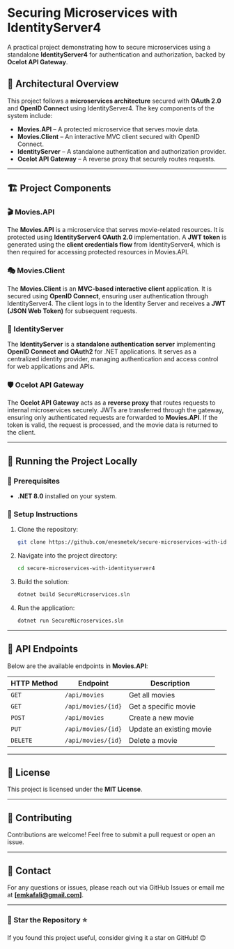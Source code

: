 # Securing Microservices with IdentityServer4

A practical project demonstrating how to secure microservices using a standalone **IdentityServer4** for authentication and authorization, backed by **Ocelot API Gateway**.

## 📌 Architectural Overview
This project follows a **microservices architecture** secured with **OAuth 2.0** and **OpenID Connect** using IdentityServer4. The key components of the system include:

- **Movies.API** – A protected microservice that serves movie data.
- **Movies.Client** – An interactive MVC client secured with OpenID Connect.
- **IdentityServer** – A standalone authentication and authorization provider.
- **Ocelot API Gateway** – A reverse proxy that securely routes requests.

---

## 🏗️ Project Components

### 🎬 Movies.API
The **Movies.API** is a microservice that serves movie-related resources. It is protected using **IdentityServer4 OAuth 2.0** implementation. A **JWT token** is generated using the **client credentials flow** from IdentityServer4, which is then required for accessing protected resources in Movies.API.

### 🎭 Movies.Client
The **Movies.Client** is an **MVC-based interactive client** application. It is secured using **OpenID Connect**, ensuring user authentication through IdentityServer4. The client logs in to the Identity Server and receives a **JWT (JSON Web Token)** for subsequent requests.

### 🔐 IdentityServer
The **IdentityServer** is a **standalone authentication server** implementing **OpenID Connect and OAuth2** for .NET applications. It serves as a centralized identity provider, managing authentication and access control for web applications and APIs.

### 🛡️ Ocelot API Gateway
The **Ocelot API Gateway** acts as a **reverse proxy** that routes requests to internal microservices securely. JWTs are transferred through the gateway, ensuring only authenticated requests are forwarded to **Movies.API**. If the token is valid, the request is processed, and the movie data is returned to the client.

---

## 🚀 Running the Project Locally

### 📌 Prerequisites
- **.NET 8.0** installed on your system.

### 🔧 Setup Instructions
1. Clone the repository:
   ```sh
   git clone https://github.com/enesmetek/secure-microservices-with-identityserver4.git
   ```
2. Navigate into the project directory:
   ```sh
   cd secure-microservices-with-identityserver4
   ```
3. Build the solution:
   ```sh
   dotnet build SecureMicroservices.sln
   ```
4. Run the application:
   ```sh
   dotnet run SecureMicroservices.sln
   ```

---

## 📡 API Endpoints
Below are the available endpoints in **Movies.API**:

| HTTP Method | Endpoint                 | Description           |
|------------|-------------------------|-----------------------|
| `GET`      | `/api/movies`            | Get all movies       |
| `GET`      | `/api/movies/{id}`       | Get a specific movie |
| `POST`     | `/api/movies`            | Create a new movie  |
| `PUT`      | `/api/movies/{id}`       | Update an existing movie |
| `DELETE`   | `/api/movies/{id}`       | Delete a movie       |

---

## 📜 License
This project is licensed under the **MIT License**.

---

## 🤝 Contributing
Contributions are welcome! Feel free to submit a pull request or open an issue.

---

## 📧 Contact
For any questions or issues, please reach out via GitHub Issues or email me at **[emkafali@gmail.com]**.

---

### 📢 Star the Repository ⭐
If you found this project useful, consider giving it a star on GitHub! 😊


